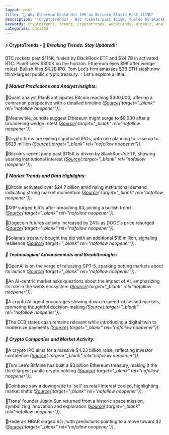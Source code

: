```yaml
---
layout: post
title: "🌅 Why Ethereum Could Hit $9K as Bitcoin Blasts Past $115K"
description: "[CryptoTrendz] - BTC rockets past $115K, fueled by BlackRock ETF and $24.7B in activated BTC. PlanB sees $300K on the horizon. Ethereum eyes $9K after wedge retest. Bullish files $4.2B IPO. Tom Lee’s firm amasses $3B ETH stash.now third-largest public crypto treasury."
keywords: cryptotrendz, trendz, cryptotrends, web3trends, organic, Analyst, Ethereum, SOL, DOGE, Crypto, Market, Digital, Bitcoin, BlackRock, XRP, AI, BTC
categories: curated
---
```


#### ⚡ CryptoTrendz - 📌 *Breaking Trendz: Stay Updated!:*

BTC rockets past $115K, fueled by BlackRock ETF and $24.7B in activated BTC. PlanB sees $300K on the horizon. Ethereum eyes $9K after wedge retest. Bullish files $4.2B IPO. Tom Lee’s firm amasses $3B ETH stash.now third-largest public crypto treasury. ✨Let's explore a little:


#### *🔖  Market Predictions and Analyst Insights:*  

🔹Quant analyst PlanB anticipates Bitcoin reaching $300,000, offering a contrarian perspective with a detailed timeline *([Source](https://s.avyag.com/h2g7){:target="_blank" rel="nofollow noopener"})*.  

🔹Meanwhile, pundits suggest Ethereum might surge to $9,000 after a broadening wedge retest *([Source](https://s.avyag.com/glvz){:target="_blank" rel="nofollow noopener"})*.  

🔹Crypto firms are eyeing significant IPOs, with one planning to raise up to $629 million *([Source](https://s.avyag.com/yv68){:target="_blank" rel="nofollow noopener"})*.  

🔹Bitcoin’s recent jump past $115K is driven by BlackRock’s ETF, showing soaring institutional interest *([Source](https://s.avyag.com/32oe){:target="_blank" rel="nofollow noopener"})*.  

#### *🔖  Market Trends and Data Highlights:*  

🔹Bitcoin activated over $24.7 billion amid rising institutional demand, indicating strong market momentum *([Source](https://s.avyag.com/tehe){:target="_blank" rel="nofollow noopener"})*.  

🔹XRP surged 6.5% after breaching $3, joining a bullish trend *([Source](https://s.avyag.com/9tay){:target="_blank" rel="nofollow noopener"})*.  

🔹Dogecoin futures activity increased by 24% as DOGE's price resurged *([Source](https://s.avyag.com/f0zu){:target="_blank" rel="nofollow noopener"})*.  

🔹Solana’s treasury bought the dip with an additional $18 million, signaling resilience *([Source](https://s.avyag.com/zkqb){:target="_blank" rel="nofollow noopener"})*.  

#### *🔖  Technological Advancements and Breakthroughs:*  

🔹OpenAI is on the verge of releasing GPT-5, sparking betting markets about its launch *([Source](https://s.avyag.com/3qfo){:target="_blank" rel="nofollow noopener"})*.  

🔹An AI-centric market asks questions about the impact of AI, emphasizing its role in the web3 ecosystem *([Source](https://s.avyag.com/ucc5){:target="_blank" rel="nofollow noopener"})*.  

🔹A crypto AI agent encourages slowing down in speed-obsessed markets, promoting thoughtful decision-making *([Source](https://s.avyag.com/89iu){:target="_blank" rel="nofollow noopener"})*.  

🔹The ECB states cash remains relevant while introducing a digital twin to modernize payments *([Source](https://s.avyag.com/xyv8){:target="_blank" rel="nofollow noopener"})*.  

#### *🔖  Crypto Companies and Market Activity:*  

🔹A crypto IPO aims for a massive $4.23 billion raise, reflecting investor confidence *([Source](https://s.avyag.com/288l){:target="_blank" rel="nofollow noopener"})*.  

🔹Tom Lee’s BitMine has built a $3 billion Ethereum treasury, making it the third-largest public crypto holding *([Source](https://s.avyag.com/d44s){:target="_blank" rel="nofollow noopener"})*.  

🔹Coinbase saw a downgrade to 'sell' as retail interest cooled, highlighting market shifts *([Source](https://s.avyag.com/g4z1){:target="_blank" rel="nofollow noopener"})*.  

🔹Trons’ founder Justin Sun returned from a historic space mission, symbolizing innovation and exploration *([Source](https://s.avyag.com/sqz3){:target="_blank" rel="nofollow noopener"})*.  

🔹Hedera’s HBAR surged 8%, with predictions pointing to a move toward $2 *([Source](https://s.avyag.com/szoh){:target="_blank" rel="nofollow noopener"})*.